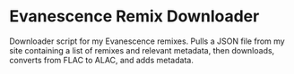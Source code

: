 # Evanescence Remix Downloader

Downloader script for my Evanescence remixes. Pulls a JSON file from my site containing a list of remixes and relevant metadata, then downloads, converts from FLAC to ALAC, and adds metadata.
